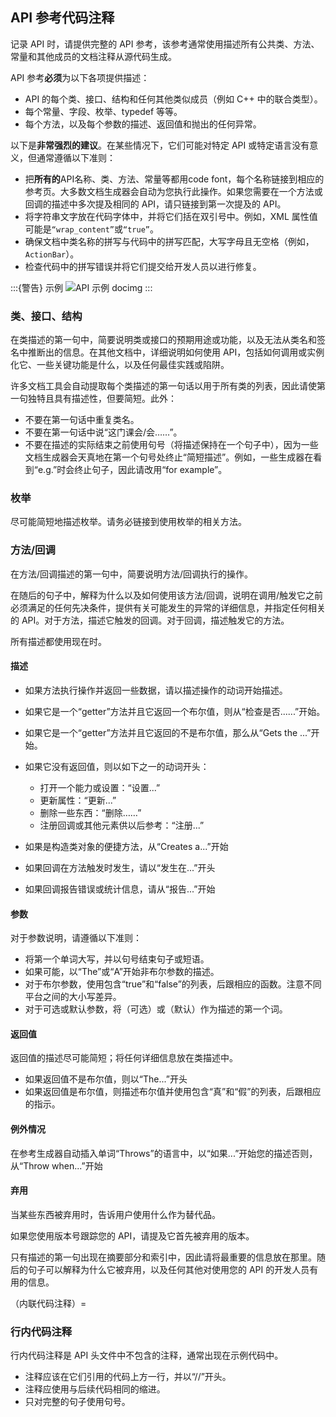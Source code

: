 ## API 参考代码注释

记录 API 时，请提供完整的 API 参考，该参考通常使用描述所有公共类、方法、常量和其他成员的文档注释从源代码生成。

API 参考**必须**为以下各项提供描述：

- API 的每个类、接口、结构和任何其他类似成员（例如 C++ 中的联合类型）。
- 每个常量、字段、枚举、typedef 等等。
- 每个方法，以及每个参数的描述、返回值和抛出的任何异常。

以下是**非常强烈的建议**。在某些情况下，它们可能对特定 API 或特定语言没有意义，但通常遵循以下准则：

- 把**所有的**API名称、类、方法、常量等都用code font，每个名称链接到相应的参考页。大多数文档生成器会自动为您执行此操作。如果您需要在一个方法或回调的描述中多次提及相同的 API，请只链接到第一次提及的 API。
- 将字符串文字放在代码字体中，并将它们括在双引号中。例如，XML 属性值可能是`“wrap_content”`或`“true”`。
- 确保文档中类名称的拼写与代码中的拼写匹配，大写字母且无空格（例如，`ActionBar`）。
- 检查代码中的拼写错误并将它们提交给开发人员以进行修复。

:::{警告} 示例
![API 示例 docimg](/api.png)
:::

### 类、接口、结构

在类描述的第一句中，简要说明类或接口的预期用途或功能，以及无法从类名和签名中推断出的信息。在其他文档中，详细说明如何使用 API，包括如何调用或实例化它、一些关键功能是什么，以及任何最佳实践或陷阱。

许多文档工具会自动提取每个类描述的第一句话以用于所有类的列表，因此请使第一句独特且具有描述性，但要简短。此外：

- 不要在第一句话中重复类名。
- 不要在第一句话中说“这门课会/会……”。
- 不要在描述的实际结束之前使用句号（将描述保持在一个句子中），因为一些文档生成器会天真地在第一个句号处终止“简短描述”。例如，一些生成器在看到“e.g.”时会终止句子，因此请改用“for example”。

### 枚举

尽可能简短地描述枚举。请务必链接到使用枚举的相关方法。

### 方法/回调

在方法/回调描述的第一句中，简要说明方法/回调执行的操作。

在随后的句子中，解释为什么以及如何使用该方法/回调，说明在调用/触发它之前必须满足的任何先决条件，提供有关可能发生的异常的详细信息，并指定任何相关的 API。对于方法，描述它触发的回调。对于回调，描述触发它的方法。

所有描述都使用现在时。

#### 描述

- 如果方法执行操作并返回一些数据，请以描述操作的动词开始描述。

- 如果它是一个“getter”方法并且它返回一个布尔值，则从“检查是否......”开始。

- 如果它是一个“getter”方法并且它返回的不是布尔值，那么从“Gets the ...”开始。

- 如果它没有返回值，则以如下之一的动词开头：

   - 打开一个能力或设置：“设置...”
   - 更新属性：“更新...”
   - 删除一些东西：“删除……”
   - 注册回调或其他元素供以后参考：“注册...”

- 如果是构造类对象的便捷方法，从“Creates a...”开始

- 如果回调在方法触发时发生，请以“发生在...”开头

- 如果回调报告错误或统计信息，请从“报告...”开始

#### 参数

对于参数说明，请遵循以下准则：

- 将第一个单词大写，并以句号结束句子或短语。
- 如果可能，以“The”或“A”开始非布尔参数的描述。
- 对于布尔参数，使用包含“true”和“false”的列表，后跟相应的函数。注意不同平台之间的大小写差异。
- 对于可选或默认参数，将（可选）或（默认）作为描述的第一个词。

#### 返回值

返回值的描述尽可能简短；将任何详细信息放在类描述中。

- 如果返回值不是布尔值，则以“The...”开头
- 如果返回值是布尔值，则描述布尔值并使用包含“真”和“假”的列表，后跟相应的指示。

#### 例外情况

在参考生成器自动插入单词“Throws”的语言中，以“如果...”开始您的描述否则，从“Throw when...”开始

#### 弃用

当某些东西被弃用时，告诉用户使用什么作为替代品。

如果您使用版本号跟踪您的 API，请提及它首先被弃用的版本。

只有描述的第一句出现在摘要部分和索引中，因此请将最重要的信息放在那里。随后的句子可以解释为什么它被弃用，以及任何其他对使用您的 API 的开发人员有用的信息。

（内联代码注释）=
### 行内代码注释

行内代码注释是 API 头文件中不包含的注释，通常出现在示例代码中。

- 注释应该在它们引用的代码上方一行，并以“//”开头。
- 注释应使用与后续代码相同的缩进。
- 只对完整的句子使用句号。
